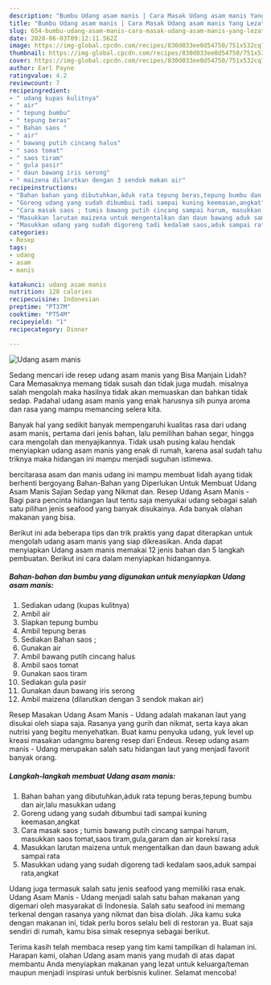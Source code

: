 ```yaml
---
description: "Bumbu Udang asam manis | Cara Masak Udang asam manis Yang Lezat"
title: "Bumbu Udang asam manis | Cara Masak Udang asam manis Yang Lezat"
slug: 654-bumbu-udang-asam-manis-cara-masak-udang-asam-manis-yang-lezat
date: 2020-06-03T09:12:11.562Z
image: https://img-global.cpcdn.com/recipes/830d033ee0d54750/751x532cq70/udang-asam-manis-foto-resep-utama.jpg
thumbnail: https://img-global.cpcdn.com/recipes/830d033ee0d54750/751x532cq70/udang-asam-manis-foto-resep-utama.jpg
cover: https://img-global.cpcdn.com/recipes/830d033ee0d54750/751x532cq70/udang-asam-manis-foto-resep-utama.jpg
author: Earl Payne
ratingvalue: 4.2
reviewcount: 7
recipeingredient:
- " udang kupas kulitnya"
- " air"
- " tepung bumbu"
- " tepung beras"
- " Bahan saos "
- " air"
- " bawang putih cincang halus"
- " saos tomat"
- " saos tiram"
- " gula pasir"
- " daun bawang iris serong"
- " maizena dilarutkan dengan 3 sendok makan air"
recipeinstructions:
- "Bahan bahan yang dibutuhkan,àduk rata tepung beras,tepung bumbu dan air,lalu masukkan udang"
- "Goreng udang yang sudah dibumbui tadi sampai kuning keemasan,angkat"
- "Cara masak saos ; tumis bawang putih cincang sampai harum, masukkan saos tomat,saos tiram,gula,garam dan air koreksi rasa"
- "Masukkan larutan maizena untuk mengentalkan dan daun bawang aduk sampai rata"
- "Masukkan udang yang sudah digoreng tadi kedalam saos,aduk sampai rata,angkat"
categories:
- Resep
tags:
- udang
- asam
- manis

katakunci: udang asam manis 
nutrition: 128 calories
recipecuisine: Indonesian
preptime: "PT37M"
cooktime: "PT54M"
recipeyield: "1"
recipecategory: Dinner

---
```



![Udang asam manis](https://img-global.cpcdn.com/recipes/830d033ee0d54750/751x532cq70/udang-asam-manis-foto-resep-utama.jpg)

Sedang mencari ide resep udang asam manis yang Bisa Manjain Lidah? Cara Memasaknya memang tidak susah dan tidak juga mudah. misalnya salah mengolah maka hasilnya tidak akan memuaskan dan bahkan tidak sedap. Padahal udang asam manis yang enak harusnya sih punya aroma dan rasa yang mampu memancing selera kita.

Banyak hal yang sedikit banyak mempengaruhi kualitas rasa dari udang asam manis, pertama dari jenis bahan, lalu pemilihan bahan segar, hingga cara mengolah dan menyajikannya. Tidak usah pusing kalau hendak menyiapkan udang asam manis yang enak di rumah, karena asal sudah tahu triknya maka hidangan ini mampu menjadi suguhan istimewa.

bercitarasa asam dan manis udang ini mampu membuat lidah ayang tidak berhenti bergoyang Bahan-Bahan yang Diperlukan Untuk Membuat Udang Asam Manis Sajian Sedap yang Nikmat dan. Resep Udang Asam Manis - Bagi para pencinta hidangan laut tentu saja menyukai udang sebagai salah satu pilihan jenis seafood yang banyak disukainya. Ada banyak olahan makanan yang bisa.


Berikut ini ada beberapa tips dan trik praktis yang dapat diterapkan untuk mengolah udang asam manis yang siap dikreasikan. Anda dapat menyiapkan Udang asam manis memakai 12 jenis bahan dan 5 langkah pembuatan. Berikut ini cara dalam menyiapkan hidangannya.

<!--inarticleads1-->

##### Bahan-bahan dan bumbu yang digunakan untuk menyiapkan Udang asam manis:

1. Sediakan  udang (kupas kulitnya)
1. Ambil  air
1. Siapkan  tepung bumbu
1. Ambil  tepung beras
1. Sediakan  Bahan saos ;
1. Gunakan  air
1. Ambil  bawang putih cincang halus
1. Ambil  saos tomat
1. Gunakan  saos tiram
1. Sediakan  gula pasir
1. Gunakan  daun bawang iris serong
1. Ambil  maizena (dilarutkan dengan 3 sendok makan air)


Resep Masakan Udang Asam Manis - Udang adalah makanan laut yang disukai oleh siapa saja. Rasanya yang gurih dan nikmat, serta kaya akan nutrisi yang begitu menyehatkan. Buat kamu penyuka udang, yuk level up kreasi masakan udangmu bareng resep dari Endeus. Resep udang asam manis - Udang merupakan salah satu hidangan laut yang menjadi favorit banyak orang. 

<!--inarticleads2-->

##### Langkah-langkah membuat Udang asam manis:

1. Bahan bahan yang dibutuhkan,àduk rata tepung beras,tepung bumbu dan air,lalu masukkan udang
1. Goreng udang yang sudah dibumbui tadi sampai kuning keemasan,angkat
1. Cara masak saos ; tumis bawang putih cincang sampai harum, masukkan saos tomat,saos tiram,gula,garam dan air koreksi rasa
1. Masukkan larutan maizena untuk mengentalkan dan daun bawang aduk sampai rata
1. Masukkan udang yang sudah digoreng tadi kedalam saos,aduk sampai rata,angkat


Udang juga termasuk salah satu jenis seafood yang memiliki rasa enak. Udang Asam Manis - Udang menjadi salah satu bahan makanan yang digemari oleh masyarakat di Indonesia. Salah satu seafood ini memang terkenal dengan rasanya yang nikmat dan bisa diolah. Jika kamu suka dengan makanan ini, tidak perlu boros selalu beli di restoran ya. Buat saja sendiri di rumah, kamu bisa simak resepnya sebagai berikut. 

Terima kasih telah membaca resep yang tim kami tampilkan di halaman ini. Harapan kami, olahan Udang asam manis yang mudah di atas dapat membantu Anda menyiapkan makanan yang lezat untuk keluarga/teman maupun menjadi inspirasi untuk berbisnis kuliner. Selamat mencoba!
